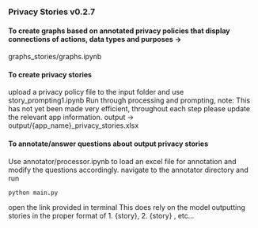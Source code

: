 ### Privacy Stories v0.2.7



#### To create graphs based on annotated privacy policies that display connections of actions, data types and purposes -> 
graphs_stories/graphs.ipynb 


#### To create privacy stories 
upload a privacy policy file to the input folder and use story_prompting1.ipynb
Run through processing and prompting, note: This has not yet been made very efficient, throughout each step please update the relevant app information. 
output -> output/{app_name}_privacy_stories.xlsx 


#### To annotate/answer questions about output privacy stories
Use annotator/processor.ipynb to load an excel file for annotation and modify the questions accordingly. 
navigate to the annotator directory and run

```python main.py```

open the link provided in terminal 
This does rely on the model outputting stories in the proper format of 1. {story}, 2. {story} , etc...



